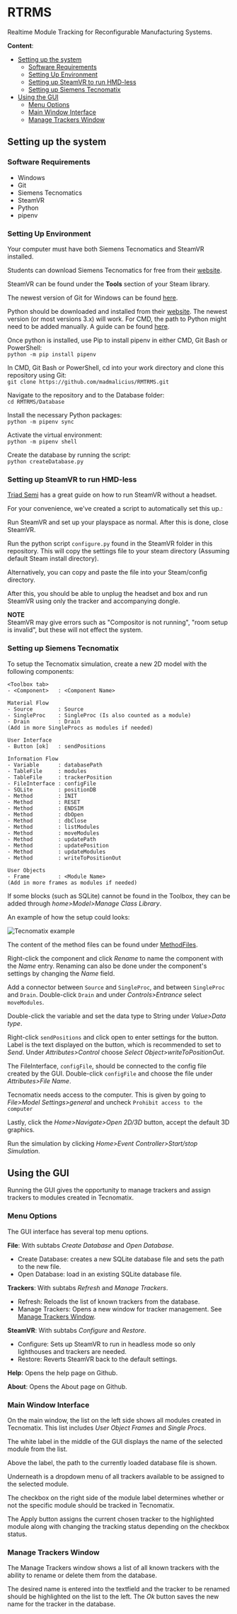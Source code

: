# RTRMS

Realtime Module Tracking for Reconfigurable Manufacturing Systems.

**Content**:

- [Setting up the system](#Setting-up-the-system)
  - [Software Requirements](#Software-Requirements)
  - [Setting Up Environment](#Setting-Up-Environment)
  - [Setting up SteamVR to run HMD-less](#Setting-up-SteamVR-to-run-HMD-less)
  - [Setting up Siemens Tecnomatix](#Setting-up-Siemens-Tecnomatix)
- [Using the GUI](#Using-the-GUI)
  - [Menu Options](#Menu-Options)
  - [Main Window Interface](#Main-Window-Interface)
  - [Manage Trackers Window](#Manage-Trackers-Window)

## Setting up the system

### Software Requirements

- Windows
- Git
- Siemens Tecnomatics
- SteamVR
- Python
- pipenv

### Setting Up Environment

Your computer must have both Siemens Tecnomatics and SteamVR installed.

Students can download Siemens Tecnomatics for free from their [website](https://www.plm.automation.siemens.com/plmapp/education/plant-simulation/en_us/free-software/student/).

SteamVR can be found under the <b>Tools</b> section of your Steam library.

The newest version of Git for Windows can be found [here](https://gitforwindows.org/).

Python should be downloaded and installed from their [website](https://www.python.org/). The newest version (or most versions 3.x) will work.
For CMD, the path to Python might need to be added manually. A guide can be found [here](https://edu.google.com/openonline/course-builder/docs/1.10/set-up-course-builder/check-for-python.html).

Once python is installed, use Pip to install pipenv in either CMD, Git Bash or PowerShell:\
`python -m pip install pipenv`

In CMD, Git Bash or PowerShell, cd into your work directory and clone this repository using Git:\
`git clone https://github.com/madmalicius/RMTRMS.git`

Navigate to the repository and to the Database folder:\
`cd RMTRMS/Database`

Install the necessary Python packages:\
`python -m pipenv sync`

Activate the virtual environment:\
`python -m pipenv shell`

Create the database by running the script:\
`python createDatabase.py`

### Setting up SteamVR to run HMD-less

[Triad Semi](http://help.triadsemi.com/steamvr-tracking/steamvr-tracking-without-an-hmd) has a great guide on how to run SteamVR without a headset.

For your convenience, we've created a script to automatically set this up.:

Run SteamVR and set up your playspace as normal. After this is done, close SteamVR.

Run the python script `configure.py` found in the SteamVR folder in this repository. This will copy the settings file to your steam directory (Assuming default Steam install directory).

Alternatively, you can copy and paste the file into your Steam/config directory.

After this, you should be able to unplug the headset and box and run SteamVR using only the tracker and accompanying dongle.

<b>NOTE</b>\
SteamVR may give errors such as "Compositor is not running", "room setup is invalid", but these will not effect the system.

### Setting up Siemens Tecnomatix

To setup the Tecnomatix simulation, create a new 2D model with the following components:

```
<Toolbox tab>
- <Component>   : <Component Name>

Material Flow
- Source        : Source
- SingleProc    : SingleProc (Is also counted as a module)
- Drain         : Drain
(Add in more SingleProcs as modules if needed)

User Interface
- Button [ok]   : sendPositions

Information Flow
- Variable      : databasePath
- TableFile     : modules
- TableFile     : trackerPosition
- FileInterface : configFile
- SQLite        : positionDB
- Method        : INIT
- Method        : RESET
- Method        : ENDSIM
- Method        : dbOpen
- Method        : dbClose
- Method        : listModules
- Method        : moveModules
- Method        : updatePath
- Method        : updatePosition
- Method        : updateModules
- Method        : writeToPositionOut

User Objects
- Frame         : <Module Name>
(Add in more frames as modules if needed)

```

If some blocks (such as SQLite) cannot be found in the Toolbox, they can be added through _home>Model>Manage Class Library_.

An example of how the setup could looks:

![Tecnomatix example](./Doc/Images/TecnomatixSetup.PNG?raw=true)

The content of the method files can be found under [MethodFiles](/Tecnomatix/MethodFiles).

Right-click the component and click _Rename_ to name the component with the _Name_ entry. Renaming can also be done under the component's settings by changing the _Name_ field.

Add a connector between `Source` and `SingleProc`, and between `SingleProc` and `Drain`. Double-click `Drain` and under _Controls>Entrance_ select `moveModules`.

Double-click the variable and set the data type to String under _Value>Data type_.

Right-click `sendPositions` and click open to enter settings for the button. Label is the text displayed on the button, which is recommended to set to _Send_. Under _Attributes>Control_ choose _Select Object>writeToPositionOut_.

The FileInterface, `configFile`, should be connected to the config file created by the GUI. Double-click `configFile` and choose the file under _Attributes>File Name_.

Tecnomatix needs access to the computer. This is given by going to _File>Model Settings>general_ and uncheck `Prohibit access to the computer`

Lastly, click the _Home>Navigate>Open 2D/3D_ button, accept the default 3D graphics.

Run the simulation by clicking _Home>Event Controller>Start/stop Simulation_.

## Using the GUI

Running the GUI gives the opportunity to manage trackers and assign trackers to modules created in Tecnomatix.

### Menu Options

The GUI interface has several top menu options.

**File**: With subtabs _Create Database_ and _Open Database_.

- Create Database: creates a new SQLite database file and sets the path to the new file.
- Open Database: load in an existing SQLite database file.

**Trackers**: With subtabs _Refresh_ and _Manage Trackers_.

- Refresh: Reloads the list of known trackers from the database.
- Manage Trackers: Opens a new window for tracker management. See [Manage Trackers Window](#Manage-Trackers-Window).

**SteamVR**: With subtabs _Configure_ and _Restore_.

- Configure: Sets up SteamVR to run in headless mode so only lighthouses and trackers are needed.
- Restore: Reverts SteamVR back to the default settings.

**Help**: Opens the help page on Github.

**About**: Opens the About page on Github.

### Main Window Interface

On the main window, the list on the left side shows all modules created in Tecnomatix. This list includes _User Object Frames_ and _Single Procs_.

The white label in the middle of the GUI displays the name of the selected module from the list.

Above the label, the path to the currently loaded database file is shown.

Underneath is a dropdown menu of all trackers available to be assigned to the selected module.

The checkbox on the right side of the module label determines whether or not the specific module should be tracked in Tecnomatix.

The Apply button assigns the current chosen tracker to the highlighted module along with changing the tracking status depending on the checkbox status.

### Manage Trackers Window

The Manage Trackers window shows a list of all known trackers with the ability to rename or delete them from the database.

The desired name is entered into the textfield and the tracker to be renamed should be highlighted on the list to the left. The _Ok_ button saves the new name for the tracker in the database.
